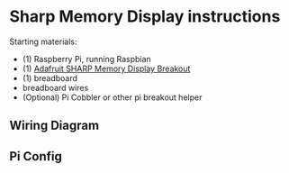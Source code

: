 # Sharp Memory Display instructions

Starting materials:

- (1) Raspberry Pi, running Raspbian
- (1) [Adafruit SHARP Memory Display Breakout](https://www.adafruit.com/product/4694)
- (1) breadboard
- breadboard wires
- (Optional) Pi Cobbler or other pi breakout helper

## Wiring Diagram

## Pi Config
